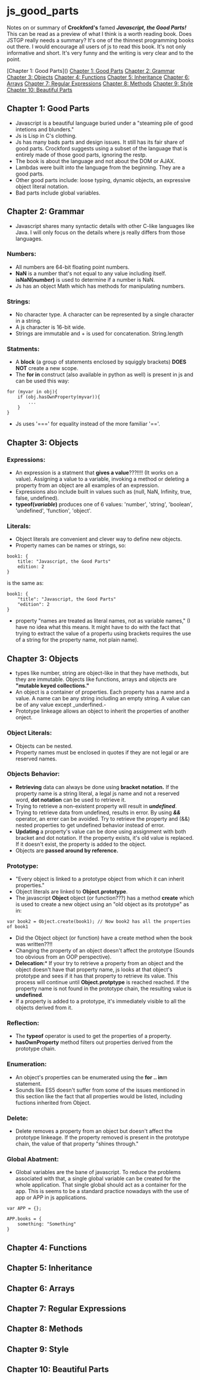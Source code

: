 # js_good_parts

Notes on or summary of **Crockford's** famed **_Javascript, the Good Parts!_** This can be read as a preview of what I think is a worth reading book. Does JSTGP really needs a summary? It's one of the thinnest programming books out there. I would encourage all users of js to read this book. It's not only informative and short. It's very funny and the writing is very clear and to the point.

[Chapter 1: Good Parts](<a id="https://github.com/ahmaazouzi/js_good_parts/blob/master/README.md#literals"></a>)
[Chapter 1: Good Parts](##-Chapter-1:-Good-Parts)
[Chapter 2: Grammar](##-Chapter-2:-Grammar) 
[Chapter 3: Objects](##-Chapter-3:-Objects)
[Chapter 4: Functions](##-Chapter-4:-Functions)
[Chapter 5: Inheritance](##-Chapter-5:-Inheritance)
[Chapter 6: Arrays](##-Chapter-6:-Arrays)
[Chapter 7: Regular Expressions](##-Chapter-7:-Regular-Expressions)
[Chapter 8: Methods](##-Chapter-8:-Methods)
[Chapter 9: Style](##-Chapter-9:-Style)
[Chapter 10: Beautiful Parts](##-Chapter-10:-Beautiful-Parts)

## Chapter 1: Good Parts
- Javascript is a beautiful language buried under a "steaming pile of good intetions and blunders."
- Js is Lisp in C's clothing.
- Js has many bads parts and design issues. It still has its fair share of good parts. Crockford suggests using a subset of the language that is entirely made of those good parts, ignoring the restp. 
- The book is about the language and not about the DOM or AJAX. 
- Lambdas were built into the language from the beginning. They are a good parts.
- Other good parts include: loose typing, dynamic objects, an expressive object literal notation.
- Bad parts include global variables.

## Chapter 2: Grammar
- Javascript shares many syntactic details with other C-like languages like Java. I will only focus on the details where js really differs from those languages.

### Numbers:
- All numbers are 64-bit floating point numbers.
- **NaN** is a number that's not equal to any value including itself. **isNaN(_number_)** is used to determine if a number is NaN. 
- Js has an object Math which has methods for manipulating numbers.

### Strings:
- No character type. A character can be represented by a single character in a string.
- A js character is 16-bit wide.
- Strings are immutable and + is used for concatenation. String.length 

### Statments:
- A **block** (a group of statements enclosed by squiggly brackets) **DOES NOT** create a new scope.
- The **for in** construct (also available in python as well) is present in js and can be used this way:
```
for (myvar in obj){
	if (obj.hasOwnProperty(myvar)){
		...
	}
}
```
- Js uses '===' for equality instead of the more familiar '=='.
## Chapter 3: Objects

### Expressions:
- An expression is a statment that **gives a value**???!!!! (It works on a value). Assigning a value to a variable, invoking a method or deleting a property from an object are all examples of an expression. 
- Expressions also include built in values such as (null, NaN, Infinity, true, false, undefined).
- **typeof(_variable_)** produces one of 6 values: 'number', 'string', 'boolean', 'undefined', 'function', 'object'.


### Literals:
- Object literals are convenient and clever way to define new objects.
- Property names can be names or strings, so:
```
book1: {
	title: "Javascript, the Good Parts"
	edition: 2
}
```
is the same as:
```
book1: {
	"title": "Javascript, the Good Parts"
	"edition": 2
}
```
- property "names are treated as literal names, not as variable names," (I have no idea what this means. It might have to do with the fact that trying to extract the value of a propertu using brackets requires the use of a string for the property name, not plain name).

## Chapter 3: Objects
- types like number, string are object-like in that they have methods, but they are immutable. Objects like functions, arrays and objects are **"mutable keyed collections."**
- An object is a container of properties. Each property has a name and a value. A name can be any string including an empty string. A value can be of any value except _underfined.-
- Prototype linkeage allows an object to inherit the properties of another onject.

### Object Literals:
- Objects can be nested.
- Property names must be enclosed in quotes if they are not legal or are reserved names.

### Objects Behavior: 
- **Retrieving** data can always be done using **bracket notation.** If the property name is a string literal, a legal js name and not a reserved word, **dot notation** can be used to retrieve it.
- Trying to retrieve a non-existent property will result in **_undefined_**.
- Trying to retrieve data from undefined, results in error. By using **_&&_** operator, an errer can be avoided. Try to retrieve the property and (&&) nested properties to get undefined behavior instead of error.
- **Updating** a property's value can be done using assignment with both bracket and dot notation. If the property exists, it's old value is replaced. If it doesn't exist, the property is added to the object.
- Objects are **passed around by reference.**

### Prototype:
- "Every object is linked to a prototype object from which it can inherit properties."
- Object literals are linked to **Object.prototype**.
- The javascript **Object** object (or function???) has a method **create** which is used to create a new object using an "old object as its prototype" as in:
```
var book2 = Object.create(book1); // Now book2 has all the properties of book1
```
- Did the Object object (or function) have a create method when the book was written??!!
- Changing the property of an object doesn't affect the prototype (Sounds too obvious from an OOP perspective).
- **Delecation:*** If your try to retrieve a property from an object and the object doesn't have that property name, js looks at that object's prototype and sees if it has that property to retrieve its value. This process will continue until **Object.protptype** is reached reached. If the property name is not found in the prototype chain, the resulting value is **undefined**.
- If a property is added to a prototype, it's immediately visible to all the objects derived from it.

### Reflection:
- The **typeof** operator is used to get the properties of a property.
- **hasOwnProperty** method filters out properties derived from the prototype chain.

### Enumeration:
- An object's properties can be enumerated using the **for .. in**m statement.
- Sounds like ES5 doesn't suffer from some of the issues mentioned in this section like the fact that all properties would be listed, including fuctions inherited from Object. 

### Delete:
- Delete removes a property from an object but doesn't affect the prototype linkeage. If the property removed is present in the prototype chain, the value of that property "shines through."

### Global Abatment:
- Global variables are the bane of javascript. To reduce the problems associated with that, a single global variable can be created for the whole application. That single global should act as a container for the app. This is seems to be a standard practice nowadays with the use of app or APP in js applications.

```
var APP = {};

APP.books = {
	something: "Something"
}
```

## Chapter 4: Functions

## Chapter 5: Inheritance

## Chapter 6: Arrays

## Chapter 7: Regular Expressions

## Chapter 8: Methods

## Chapter 9: Style

## Chapter 10: Beautiful Parts
 


